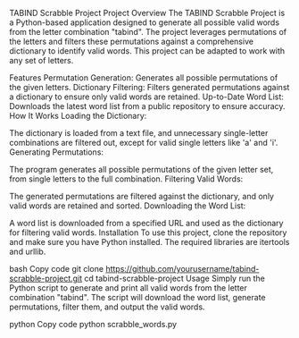 TABIND Scrabble Project
Project Overview
The TABIND Scrabble Project is a Python-based application designed to generate all possible valid words from the letter combination "tabind". The project leverages permutations of the letters and filters these permutations against a comprehensive dictionary to identify valid words. This project can be adapted to work with any set of letters.

Features
Permutation Generation: Generates all possible permutations of the given letters.
Dictionary Filtering: Filters generated permutations against a dictionary to ensure only valid words are retained.
Up-to-Date Word List: Downloads the latest word list from a public repository to ensure accuracy.
How It Works
Loading the Dictionary:

The dictionary is loaded from a text file, and unnecessary single-letter combinations are filtered out, except for valid single letters like 'a' and 'i'.
Generating Permutations:

The program generates all possible permutations of the given letter set, from single letters to the full combination.
Filtering Valid Words:

The generated permutations are filtered against the dictionary, and only valid words are retained and sorted.
Downloading the Word List:

A word list is downloaded from a specified URL and used as the dictionary for filtering valid words.
Installation
To use this project, clone the repository and make sure you have Python installed. The required libraries are itertools and urllib.

bash
Copy code
git clone https://github.com/yourusername/tabind-scrabble-project.git
cd tabind-scrabble-project
Usage
Simply run the Python script to generate and print all valid words from the letter combination "tabind". The script will download the word list, generate permutations, filter them, and output the valid words.

python
Copy code
python scrabble_words.py

